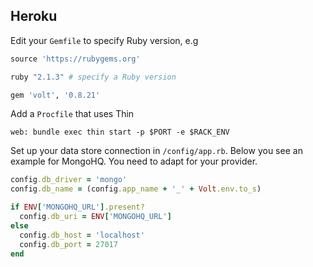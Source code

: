 ## Heroku

Edit your ```Gemfile``` to specify Ruby version, e.g

```ruby
source 'https://rubygems.org'

ruby "2.1.3" # specify a Ruby version

gem 'volt', '0.8.21'
```

Add a ```Procfile``` that uses Thin

    web: bundle exec thin start -p $PORT -e $RACK_ENV

Set up your data store connection in ```/config/app.rb```.
Below you see an example for MongoHQ. You need to adapt for your provider.


```ruby
config.db_driver = 'mongo'
config.db_name = (config.app_name + '_' + Volt.env.to_s)

if ENV['MONGOHQ_URL'].present?
  config.db_uri = ENV['MONGOHQ_URL']
else
  config.db_host = 'localhost'
  config.db_port = 27017
end
```
